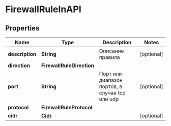 

# FirewallRuleInAPI


## Properties

| Name | Type | Description | Notes |
|------------ | ------------- | ------------- | -------------|
|**description** | **String** | Описание правила |  [optional] |
|**direction** | **FirewallRuleDirection** |  |  |
|**port** | **String** | Порт или диапазон портов, в случае tcp или udp |  [optional] |
|**protocol** | **FirewallRuleProtocol** |  |  |
|**cidr** | [**Cidr**](Cidr.md) |  |  [optional] |



